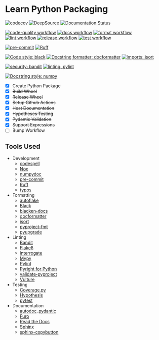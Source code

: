 # Learn Python Packaging

[![codecov][codecov-badge-image]][codecov-badge-url]
[![DeepSource][deepsource-badge-image]][deepsource-badge-url]
[![Documentation Status][read-the-docs-badge-image]][read-the-docs-badge-url]

[![code-quality workflow][code-quality-workflow-badge-image]][code-quality-workflow-badge-url]
[![docs workflow][docs-workflow-badge-image]][docs-workflow-badge-url]
[![format workflow][format-workflow-badge-image]][format-workflow-badge-url]
[![lint workflow][lint-workflow-badge-image]][lint-workflow-badge-url]
[![release workflow][release-workflow-badge-image]][release-workflow-badge-url]
[![test workflow][test-workflow-badge-image]][test-workflow-badge-url]

[![pre-commit][pre-commit-badge-image]][pre-commit-badge-url]
[![Ruff][ruff-badge-image]][ruff-badge-url]

[![Code style: black][black-badge-image]][black-badge-url]
[![Docstring formatter: docformatter][docformatter-badge-image]][docformatter-badge-url]
[![Imports: isort][isort-badge-image]][isort-badge-url]

[![security: bandit][bandit-badge-image]][bandit-badge-url]
[![linting: pylint][pylint-badge-image]][pylint-badge-url]

[![Docstring style: numpy][numpydoc-badge-image]][numpydoc-badge-url]

- [x] ~~Create Python Package~~
- [x] ~~Build Wheel~~
- [x] ~~Release Wheel~~
- [x] ~~Setup Github Actions~~
- [x] ~~Host Documentation~~
- [x] ~~Hypotheses Testing~~
- [x] ~~Pydantic Validation~~
- [x] ~~Support Expressions~~
- [ ] Bump Workflow

## Tools Used

- Development
    - [codespell](https://github.com/codespell-project/codespell)
    - [Nox](https://github.com/wntrblm/nox)
    - [numpydoc](https://numpydoc.readthedocs.io/)
    - [pre-commit](https://github.com/pre-commit/pre-commit)
    - [Ruff](https://github.com/astral-sh/ruff)
    - [typos](https://github.com/crate-ci/typos)
- Formatting
    - [autoflake](https://www.github.com/PyCQA/autoflake)
    - [Black](https://github.com/psf/black)
    - [blacken-docs](https://github.com/adamchainz/blacken-docs)
    - [docformatter](https://github.com/PyCQA/docformatter)
    - [isort](https://pycqa.github.io/isort/)
    - [pyproject-fmt](https://github.com/tox-dev/pyproject-fmt)
    - [pyupgrade](https://github.com/asottile/pyupgrade)
- Linting
    - [Bandit](https://bandit.readthedocs.io/)
    - [Flake8](https://github.com/pycqa/flake8)
    - [interrogate](https://interrogate.readthedocs.io/)
    - [Mypy](http://www.mypy-lang.org/)
    - [Pylint](https://github.com/PyCQA/pylint)
    - [Pyright for Python](https://github.com/RobertCraigie/pyright-python)
    - [validate-pyproject](https://github.com/abravalheri/validate-pyproject/)
    - [Vulture](https://github.com/jendrikseipp/vulture)
- Testing
    - [Coverage.py](https://github.com/nedbat/coveragepy)
    - [Hypothesis](https://hypothesis.works/)
    - [pytest](https://docs.pytest.org/en/latest/)
- Documentation
    - [autodoc_pydantic](https://github.com/mansenfranzen/autodoc_pydantic)
    - [Furo](https://github.com/pradyunsg/furo)
    - [Read the Docs](https://readthedocs.org/)
    - [Sphinx](https://www.sphinx-doc.org/)
    - [sphinx-copybutton](https://github.com/executablebooks/sphinx-copybutton)

[bandit-badge-image]: https://img.shields.io/badge/security-bandit-yellow.svg
[bandit-badge-url]: https://github.com/PyCQA/bandit

[black-badge-image]: https://img.shields.io/badge/code%20style-black-000000.svg
[black-badge-url]: https://github.com/psf/black

[code-quality-workflow-badge-image]: https://github.com/yarnabrina/learn-python-packaging/actions/workflows/code-quality.yml/badge.svg
[code-quality-workflow-badge-url]: https://github.com/yarnabrina/learn-python-packaging/actions/workflows/code-quality.yml/

[codecov-badge-image]: https://codecov.io/gh/yarnabrina/learn-python-packaging/branch/main/graph/badge.svg?token=BG1ECA7E14
[codecov-badge-url]: https://codecov.io/gh/yarnabrina/learn-python-packaging

[docformatter-badge-image]: https://img.shields.io/badge/%20formatter-docformatter-fedcba.svg
[docformatter-badge-url]: https://github.com/PyCQA/docformatter

[deepsource-badge-image]: https://deepsource.io/gh/yarnabrina/learn-python-packaging.svg/?label=active+issues&token=tfsfTm2RCqlPTgF3dN31q-0e
[deepsource-badge-url]: https://deepsource.io/gh/yarnabrina/learn-python-packaging/?ref=repository-badge

[docs-workflow-badge-image]: https://github.com/yarnabrina/learn-python-packaging/actions/workflows/docs.yml/badge.svg
[docs-workflow-badge-url]: https://github.com/yarnabrina/learn-python-packaging/actions/workflows/docs.yml/

[format-workflow-badge-image]: https://github.com/yarnabrina/learn-python-packaging/actions/workflows/format.yml/badge.svg
[format-workflow-badge-url]: https://github.com/yarnabrina/learn-python-packaging/actions/workflows/format.yml/

[isort-badge-image]: https://img.shields.io/badge/%20imports-isort-%231674b1?style=flat&labelColor=ef8336
[isort-badge-url]: https://pycqa.github.io/isort/

[lint-workflow-badge-image]: https://github.com/yarnabrina/learn-python-packaging/actions/workflows/lint.yml/badge.svg
[lint-workflow-badge-url]: https://github.com/yarnabrina/learn-python-packaging/actions/workflows/lint.yml/

[numpydoc-badge-image]: https://img.shields.io/badge/%20style-numpy-459db9.svg
[numpydoc-badge-url]: https://numpydoc.readthedocs.io/en/latest/format.html

[pre-commit-badge-image]: https://img.shields.io/badge/pre--commit-enabled-brightgreen?logo=pre-commit
[pre-commit-badge-url]: https://github.com/pre-commit/pre-commit

[pylint-badge-image]: https://img.shields.io/badge/linting-pylint-yellowgreen
[pylint-badge-url]: https://github.com/PyCQA/pylint

[read-the-docs-badge-image]: https://readthedocs.org/projects/learn-python-packaging/badge/?version=latest
[read-the-docs-badge-url]: https://learn-python-packaging.readthedocs.io/en/latest/?badge=latest

[release-workflow-badge-image]: https://github.com/yarnabrina/learn-python-packaging/actions/workflows/release.yml/badge.svg
[release-workflow-badge-url]: https://github.com/yarnabrina/learn-python-packaging/actions/workflows/release.yml/

[ruff-badge-image]: https://img.shields.io/endpoint?url=https://raw.githubusercontent.com/astral-sh/ruff/main/assets/badge/v2.json
[ruff-badge-url]: https://github.com/astral-sh/ruff

[test-workflow-badge-image]: https://github.com/yarnabrina/learn-python-packaging/actions/workflows/test.yml/badge.svg
[test-workflow-badge-url]: https://github.com/yarnabrina/learn-python-packaging/actions/workflows/test.yml/
